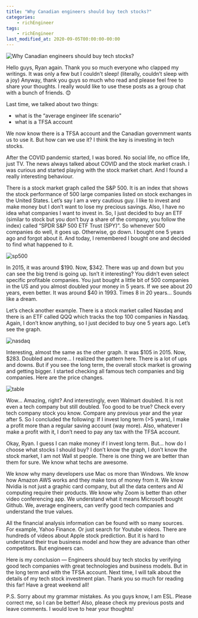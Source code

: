```yaml
---
title: "Why Canadian engineers should buy tech stocks?"
categories:
    - richEngineer
tags:
    - richEngineer
last_modified_at: 2020-09-05T00:00:00-00:00
---
```

![Why Canadian engineers should buy tech stocks?](https://github.com/ryanwlee/ryanwlee.github.io/tree/master/images/20200905-1.jpeg)

Hello guys, Ryan again. Thank you so much everyone who clapped my writings. It was only a few but I couldn’t sleep! (literally, couldn’t sleep with a joy) Anyway, thank you guys so much who read and please feel free to share your thoughts. I really would like to use these posts as a group chat with a bunch of friends. 😊

Last time, we talked about two things:
- what is the “average engineer life scenario"
- what is a TFSA account

We now know there is a TFSA account and the Canadian government wants us to use it. But how can we use it? I think the key is investing in tech 
stocks.

After the COVID pandemic started, I was bored. No social life, no office life, just TV. The news always talked about COVID and the stock market crash. I was curious and started playing with the stock market chart. And I found a really interesting behaviour.

There is a stock market graph called the S&P 500. It is an index that shows the stock performance of 500 large companies listed on stock exchanges in the United States. Let’s say I am a very cautious guy. I like to invest and make money but I don’t want to lose my precious savings. Also, I have no idea what companies I want to invest in. So, I just decided to buy an ETF (similar to stock but you don’t buy a share of the company, you follow the index) called “SPDR S&P 500 ETF Trust (SPY)”. So whenever 500 companies do well, it goes up. Otherwise, go down. I bought one 5 years ago and forgot about it. And today, I remembered I bought one and decided to find what happened to it.

![sp500](https://github.com/ryanwlee/ryanwlee.github.io/tree/master/images/20200905-2.png)

In 2015, it was around $190. Now, $342. There was up and down but you can see the big trend is going up. Isn’t it interesting? You didn’t even select specific profitable companies. You just bought a little bit of 500 companies in the US and you almost doubled your money in 5 years. If we see about 20 years, even better. It was around $40 in 1993. Times 8 in 20 years… Sounds like a dream.

Let’s check another example. There is a stock market called Nasdaq and there is an ETF called QQQ which tracks the top 100 companies in Nasdaq. Again, I don’t know anything, so I just decided to buy one 5 years ago. Let’s see the graph.

![nasdaq](https://github.com/ryanwlee/ryanwlee.github.io/tree/master/images/20200905-3.png)

Interesting, almost the same as the other graph. It was $105 in 2015. Now, $283. Doubled and more… I realized the pattern here. There is a lot of ups and downs. But if you see the long term, the overall stock market is growing and getting bigger. I started checking all famous tech companies and big companies. Here are the price changes.

![table](https://github.com/ryanwlee/ryanwlee.github.io/tree/master/images/20200905-4.png)

Wow… Amazing, right? And interestingly, even Walmart doubled. It is not even a tech company but still doubled. Too good to be true? Check every tech company stock you know. Compare any previous year and the year after 5. So I concluded the following: If I invest long term (>5 years), I make a profit more than a regular saving account (way more). Also, whatever I make a profit with it, I don’t need to pay any tax with the TFSA account.

Okay, Ryan. I guess I can make money if I invest long term. But… how do I choose what stocks I should buy? I don’t know the graph, I don’t know the stock market, I am not Wall st people. There is one thing we are better than them for sure. We know what techs are awesome.

We know why many developers use Mac os more than Windows. We know how Amazon AWS works and they make tons of money from it. We know Nvidia is not just a graphic card company, but all the data centers and AI computing require their products. We know why Zoom is better than other video conferencing app. We understand what it means Microsoft bought Github. We, average engineers, can verify good tech companies and understand the true values.

All the financial analysis information can be found with so many sources. For example, Yahoo Finance. Or just search for Youtube videos. There are hundreds of videos about Apple stock prediction. But it is hard to understand their true business model and how they are advance than other competitors. But engineers can.

Here is my conclusion — Engineers should buy tech stocks by verifying good tech companies with great technologies and business models. But in the long term and with the TFSA account. Next time, I will talk about the details of my tech stock investment plan. Thank you so much for reading this far! Have a great weekend all!

P.S. Sorry about my grammar mistakes. As you guys know, I am ESL. Please correct me, so I can be better! Also, please check my previous posts and leave comments. I would love to hear your thoughts!